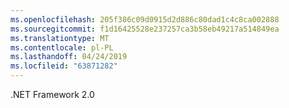 ```yaml
---
ms.openlocfilehash: 205f386c09d0915d2d886c80dad1c4c8ca002888
ms.sourcegitcommit: f1d16425528e237257ca3b58eb49217a514849ea
ms.translationtype: MT
ms.contentlocale: pl-PL
ms.lasthandoff: 04/24/2019
ms.locfileid: "63871282"
---
```

.NET Framework 2.0